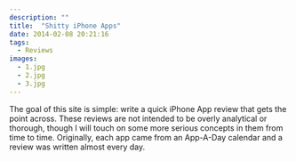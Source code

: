 ```yaml
---
description: ""
title:  "Shitty iPhone Apps"
date: 2014-02-08 20:21:16
tags:
  - Reviews
images:
  - 1.jpg
  - 2.jpg
  - 3.jpg
---
```


The goal of this site is simple: write a quick iPhone App review that gets the point across. These reviews are not intended to be overly analytical or thorough, though I will touch on some more serious concepts in them from time to time. Originally, each app came from an App-A-Day calendar and a review was written almost every day.
